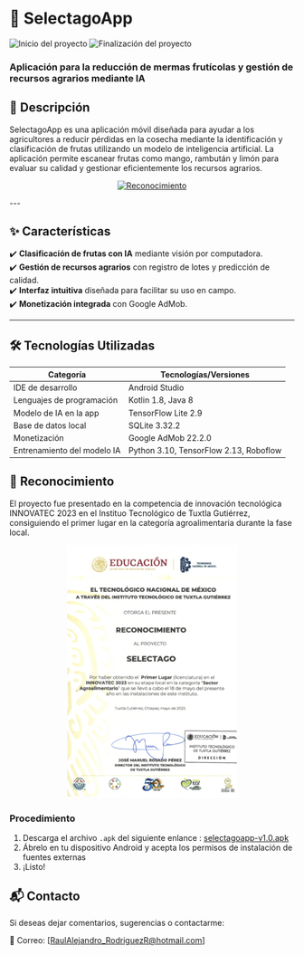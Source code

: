 # 📱 SelectagoApp
![Inicio del proyecto](https://img.shields.io/badge/Inicio-Julio%202025-blue)
![Finalización del proyecto](https://img.shields.io/badge/Finalizado-Septiembre%202025-green)

### Aplicación para la reducción de mermas frutícolas y gestión de recursos agrarios mediante IA

## 📖 Descripción  
SelectagoApp es una aplicación móvil diseñada para ayudar a los agricultores a reducir pérdidas en la cosecha mediante la identificación y clasificación de frutas utilizando un modelo de inteligencia artificial. 
La aplicación permite escanear frutas como mango, rambután y limón para evaluar su calidad y gestionar eficientemente los recursos agrarios.  
<p align="center">
  <a href="assets/selectago_app_prevw.gif" target="_blank">
    <img src="assets/selectago_app_prevw.gif" alt="Reconocimiento"/>
  </a>
</p>
---

## ✨ Características  
✔️ **Clasificación de frutas con IA** mediante visión por computadora.  
✔️ **Gestión de recursos agrarios** con registro de lotes y predicción de calidad.  
✔️ **Interfaz intuitiva** diseñada para facilitar su uso en campo.  
✔️ **Monetización integrada** con Google AdMob.  

---

## 🛠️ Tecnologías Utilizadas  
| Categoría                        | Tecnologías/Versiones                                          |
|----------------------------------|----------------------------------------------------------------|
| IDE de desarrollo                | Android Studio                                                 |
| Lenguajes de programación        | Kotlin 1.8, Java 8                                             |
| Modelo de IA en la app           | TensorFlow Lite 2.9                                            |
| Base de datos local              | SQLite 3.32.2                                                  |
| Monetización                     | Google AdMob 22.2.0                                            |
| Entrenamiento del modelo IA      | Python 3.10, TensorFlow 2.13, Roboflow   

## 🏅 Reconocimiento
El proyecto fue presentado en la competencia de innovación tecnológica INNOVATEC 2023 en el Instituo Tecnológico de Tuxtla Gutiérrez, consiguiendo el primer lugar en la categoría agroalimentaria durante la fase local.
</br>
<p align="center">
  <a href="assets/innovatec_award.png" target="_blank">
    <img src="assets/innovatec_award.png" alt="Reconocimiento" width="300"/>
  </a>
</p>

### Procedimiento
1. Descarga el archivo `.apk` del siguiente enlance :
[selectagoapp-v1.0.apk](https://github.com/EonOohx/selectago-app/releases/download/v1.0.0/selectagoapp-release.apk)
3. Ábrelo en tu dispositivo Android y acepta los permisos de instalación de fuentes externas
4. ¡Listo!


## 📬 Contacto

Si deseas dejar comentarios, sugerencias o contactarme:

📧 Correo: [RaulAlejandro_RodriguezR@hotmail.com]
